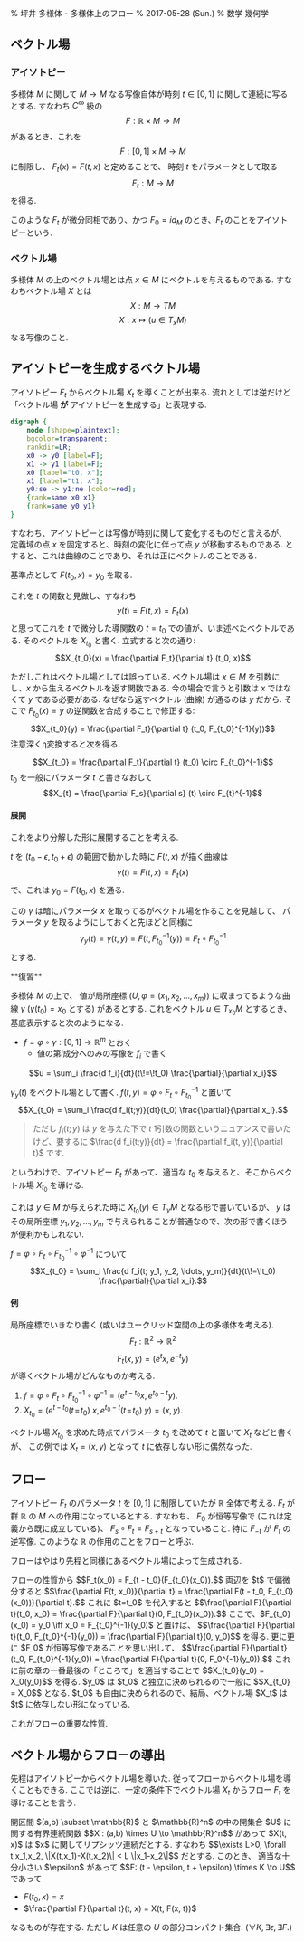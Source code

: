 % 坪井 多様体 - 多様体上のフロー
% 2017-05-28 (Sun.)
% 数学 幾何学

## ベクトル場

### アイソトピー

多様体 $M$ に関して
$M \to M$ なる写像自体が時刻 $t \in [0, 1]$ に関して連続に写るとする.
すなわち
$C^\infty$ 級の
$$F : \mathbb{R} \times M \to M$$
があるとき、これを
$$F : [0,1] \times M \to M$$
に制限し、
$F_t(x) = F(t, x)$
と定めることで、
時刻 $t$ をパラメータとして取る
$$F_t : M \to M$$
を得る.

このような $F_t$ が微分同相であり、かつ $F_0 = id_M$ のとき、$F_t$ のことをアイソトピーという.

### ベクトル場

多様体 $M$ の上のベクトル場とは点 $x \in M$ にベクトルを与えるものである.
すなわちベクトル場 $X$ とは
$$X : M \to TM$$
$$X : x \mapsto (u \in T_xM)$$
なる写像のこと.

## アイソトピーを生成するベクトル場

アイソトピー $F_t$ からベクトル場 $X_t$ を導くことが出来る.
流れとしては逆だけど「ベクトル場 **が** アイソトピーを生成する」と表現する.

```dot
digraph {
    node [shape=plaintext];
    bgcolor=transparent;
    rankdir=LR;
    x0 -> y0 [label=F];
    x1 -> y1 [label=F];
    x0 [label="t0, x"];
    x1 [label="t1, x"];
    y0:se -> y1:ne [color=red];
    {rank=same x0 x1}
    {rank=same y0 y1}
}
```

すなわち、アイソトピーとは写像が時刻に関して変化するものだと言えるが、
定義域の点 $x$ を固定すると、時刻の変化に伴って点 $y$ が移動するものである.
とすると、これは曲線のことであり、それは正にベクトルのことである.

基準点として $F(t_0, x) = y_0$ を取る.

これを $t$ の関数と見做し、すなわち
$$y(t) = F(t, x) = F_t(x)$$
と思ってこれを $t$ で微分した導関数の $t=t_0$ での値が、いま述べたベクトルである.
そのベクトルを $X_{t_0}$ と書く.
立式すると次の通り:
$$X_{t_0}(x) = \frac{\partial F_t}{\partial t} (t_0, x)$$

ただしこれはベクトル場としては誤っている.
ベクトル場は $x \in M$ を引数にし、$x$ から生えるベクトルを返す関数である.
今の場合で言うと引数は $x$ ではなくて $y$ である必要がある.
なぜなら返すベクトル (曲線) が通るのは $y$ だから.
そこで $F_{t_0}(x) = y$ の逆関数を合成することで修正する:
$$X_{t_0}(y) = \frac{\partial F_t}{\partial t} (t_0, F_{t_0}^{-1}(y))$$
注意深くη変換すると次を得る.

$$X_{t_0} = \frac{\partial F_t}{\partial t} (t_0) \circ F_{t_0}^{-1}$$
$t_0$ を一般にパラメータ $t$ と書きなおして
$$X_{t} = \frac{\partial F_s}{\partial s} (t) \circ F_{t}^{-1}$$

#### 展開

これをより分解した形に展開することを考える.

$t$ を $(t_0 - \epsilon, t_0 + \epsilon)$ の範囲で動かした時に
$F(t, x)$
が描く曲線は
$$\gamma(t) = F(t, x) = F_t(x)$$
で、これは $y_0 = F(t_0, x)$ を通る.

この $\gamma$ は暗にパラメータ $x$ を取ってるがベクトル場を作ることを見越して、
パラメータ $y$ を取るようにしておくと先ほどと同様に
$$\gamma_y(t) = \gamma(t, y) = F(t, F_{t_0}^{-1}(y)) = F_t \circ F_{t_0}^{-1}$$
とする.

<div class="thm">
**復習**

多様体 $M$ の上で、
値が局所座標 $(U, \varphi=(x_1, x_2, \ldots, x_m))$ に収まってるような曲線 $\gamma$
($\gamma(t_0) = x_0$ とする) があるとする.
これをベクトル $u \in T_{x_0}M$ とするとき、基底表示すると次のようになる.

- $f = \varphi \circ \gamma : [0,1] \to \mathbb{R}^m$ とおく
    - 値の第$i$成分へのみの写像を $f_i$ で書く

$$u = \sum_i \frac{d f_i}{dt}(t\!=\!t_0) \frac{\partial}{\partial x_i}$$
</div>

$\gamma_y(t)$ をベクトル場として書く.
$f(t, y) = \varphi \circ F_t \circ F_{t_0}^{-1}$
と置いて
$$X_{t_0} = \sum_i \frac{d f_i(t;y)}{dt}(t_0) \frac{\partial}{\partial x_i}.$$

> ただし $f_i(t;y)$ は $y$ を与えた下で $t$ 1引数の関数というニュアンスで書いたけど、要するに
> $\frac{d f_i(t;y)}{dt} = \frac{\partial f_i(t, y)}{\partial t}$ です.

というわけで、アイソトピー $F_t$ があって、適当な $t_0$ を与えると、そこからベクトル場 $X_{t_0}$ を導ける.

これは $y \in M$ が与えられた時に $X_{t_0}(y) \in T_yM$ となる形で書いているが、
$y$ はその局所座標 $y_1, y_2, \ldots, y_m$ で与えられることが普通なので、次の形で書くほうが便利かもしれない.

$f = \varphi \circ F_t \circ F_{t_0}^{-1} \circ \varphi^{-1}$
について
$$X_{t_0} = \sum_i \frac{d f_i(t; y_1, y_2, \ldots, y_m)}{dt}(t\!=\!t_0) \frac{\partial}{\partial x_i}.$$

#### 例

局所座標でいきなり書く (或いはユークリッド空間の上の多様体を考える).
$$F_t : \mathbb{R}^2 \to \mathbb{R}^2$$
$$F_t(x, y) = (e^t x, e^{-t}y)$$
が導くベクトル場がどんなものか考える.

1. $f = \varphi \circ F_t \circ F_{t_0}^{-1} \circ \varphi^{-1} = (e^{t - t_0} x, e^{t_0 - t}y)$.
1. $X_{t_0} = \left( e^{t - t_0}(t\!=\!t_0) ~ x, e^{t_0 - t}(t\!=\!t_0) ~ y \right) = (x, y)$.

ベクトル場 $X_{t_0}$ を求めた時点でパラメータ $t_0$ を改めて $t$ と置いて $X_t$ などと書くが、
この例では $X_t = (x, y)$ となって $t$ に依存しない形に偶然なった.

## フロー

アイソトピー $F_t$ のパラメータ $t$ を $[0,1]$ に制限していたが $\mathbb{R}$ 全体で考える.
$F_t$ が群 $\mathbb{R}$ の $M$ への作用になっているとする.
すなわち、 $F_0$ が恒等写像で (これは定義から既に成立している)、
$F_s \circ F_t = F_{s + t}$ となっていること.
特に $F_{-t}$ が $F_{t}$ の逆写像.
このような $\mathbb{R}$ の作用のことをフローと呼ぶ.

フローはやはり先程と同様にあるベクトル場によって生成される.

<div class="thm">
フローの性質から
$$F_t(x_0) = F_{t - t_0}(F_{t_0}(x_0)).$$
両辺を $t$ で偏微分すると
$$\frac{\partial F(t, x_0)}{\partial t} = \frac{\partial F(t - t_0, F_{t_0}(x_0))}{\partial t}.$$
これに $t=t_0$ を代入すると
$$\frac{\partial F}{\partial t}(t_0, x_0) = \frac{\partial F}{\partial t}(0, F_{t_0}(x_0)).$$
ここで、$F_{t_0}(x_0) = y_0 \iff x_0 = F_{t_0}^{-1}(y_0)$ と置けば、
$$\frac{\partial F}{\partial t}(t_0, F_{t_0}^{-1}(y_0)) = \frac{\partial F}{\partial t}(0, y_0)$$
を得る.
更に更に $F_0$ が恒等写像であることを思い出して、
$$\frac{\partial F}{\partial t}(t_0, F_{t_0}^{-1}(y_0)) = \frac{\partial F}{\partial t}(0, F_0^{-1}(y_0)).$$
これに前の章の一番最後の「ところで」を適当することで
$$X_{t_0}(y_0) = X_0(y_0)$$
を得る.
$y_0$ は $t_0$ と独立に決められるので一般に
$$X_{t_0} = X_0$$
となる. $t_0$ も自由に決められるので、結局、ベクトル場 $X_t$ は $t$ に依存しない形になっている.

これがフローの重要な性質.
</div>

## ベクトル場からフローの導出

先程はアイソトピーからベクトル場を導いた.
従ってフローからベクトル場を導くこともできる.
ここでは逆に、一定の条件下でベクトル場 $X_t$ からフロー $F_t$ を導けることを言う.

<div class=thm>
開区間 $(a,b) \subset \mathbb{R}$ と
$\mathbb{R}^n$ の中の開集合 $U$ に関する有界連続関数
$$X : (a,b) \times U \to \mathbb{R}^n$$
があって $X(t, x)$ は $x$ に関してリプシッツ連続だとする.
すなわち
$$\exists L>0, \forall t,x_1,x_2, \|X(t,x_1)-X(t,x_2)\| < L \|x_1-x_2\|$$
だとする. このとき、
適当な十分小さい $\epsilon$ があって
$$F: (t - \epsilon, t + \epsilon) \times K \to U$$
であって

- $F(t_0, x) = x$
- $\frac{\partial F}{\partial t}(t, x) = X(t, F(x, t))$

なるものが存在する.
ただし $K$ は任意の $U$ の部分コンパクト集合.
($\forall K, \exists \epsilon, \exists F$.)
</div>

